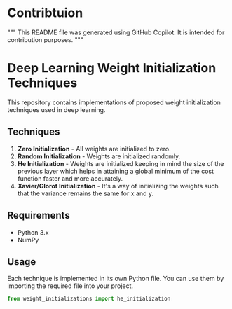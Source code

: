 # Contribtuion

"""
This README file was generated using GitHub Copilot. It is intended for contribution purposes.
"""

# Deep Learning Weight Initialization Techniques

This repository contains implementations of proposed weight initialization techniques used in deep learning.

## Techniques

1. **Zero Initialization** - All weights are initialized to zero.
2. **Random Initialization** - Weights are initialized randomly.
3. **He Initialization** - Weights are initialized keeping in mind the size of the previous layer which helps in attaining a global minimum of the cost function faster and more accurately.
4. **Xavier/Glorot Initialization** - It's a way of initializing the weights such that the variance remains the same for x and y.

## Requirements

- Python 3.x
- NumPy


## Usage

Each technique is implemented in its own Python file. You can use them by importing the required file into your project.

```python
from weight_initializations import he_initialization

